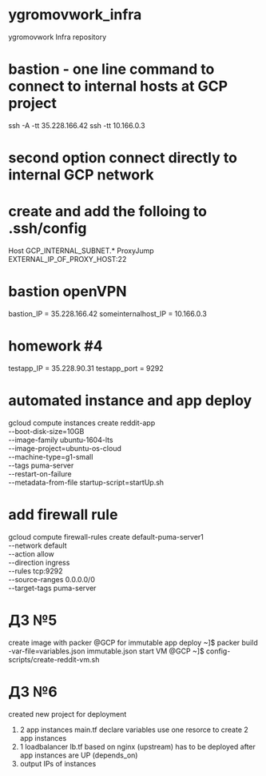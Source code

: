 # ygromovwork_infra
ygromovwork Infra repository

# bastion - one line command to connect to internal hosts at GCP project
ssh -A -tt 35.228.166.42 ssh -tt 10.166.0.3

# second option connect directly to internal GCP network
# create and add the folloing to .ssh/config
Host GCP_INTERNAL_SUBNET.*
  ProxyJump EXTERNAL_IP_OF_PROXY_HOST:22

# bastion openVPN
bastion_IP = 35.228.166.42
someinternalhost_IP = 10.166.0.3

# homework #4
testapp_IP = 35.228.90.31
testapp_port = 9292

# automated instance and app deploy
gcloud compute instances create reddit-app \
--boot-disk-size=10GB  \
--image-family ubuntu-1604-lts \
--image-project=ubuntu-os-cloud \
--machine-type=g1-small \
--tags puma-server \
--restart-on-failure \
--metadata-from-file startup-script=startUp.sh

# add firewall rule
gcloud compute firewall-rules create default-puma-server1 \
    --network default \
    --action allow \
    --direction ingress \
    --rules tcp:9292 \
    --source-ranges 0.0.0.0/0 \
    --target-tags puma-server

# ДЗ №5
create image with packer @GCP for immutable app deploy
~]$ packer build -var-file=variables.json immutable.json
start VM @GCP
~]$ config-scripts/create-reddit-vm.sh


# ДЗ №6
created new project for deployment
1) 2 app instances main.tf
declare variables
use one resorce to create 2 app instances
2) 1 loadbalancer lb.tf
based on nginx (upstream)
has to be deployed after app instances are UP (depends_on)
3) output IPs of instances